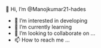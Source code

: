 👋 Hi, I’m @Manojkumar21-hades
- 👀 I’m interested in developing 
- 🌱 I’m currently learning 
- 💞️ I’m looking to collaborate on ...
- 📫 How to reach me ...

<!---
Manojkumar21-hades/Manojkumar21-hades is a ✨ special ✨ repository because its `README.md` (this file) appears on your GitHub profile.
You can click the Preview link to take a look at your changes.
--->
